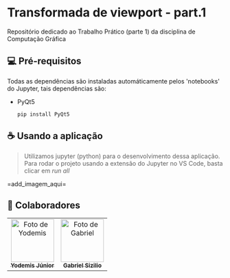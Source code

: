 # Transformada de viewport - part.1
Repositório dedicado ao Trabalho Prático (parte 1) da disciplina de Computação Gráfica

## 💻 Pré-requisitos
Todas as dependências são instaladas automáticamente pelos 'notebooks' do Jupyter, tais dependências são:

- PyQt5
  ```
  pip install PyQt5
  ```

## ☕ Usando a aplicação
> Utilizamos jupyter (python) para o desenvolvimento dessa aplicação. Para rodar o projeto usando a extensão do Jupyter no VS Code, basta clicar em *run all*

=add_imagem_aqui=


## 🤝 Colaboradores

<table>
  <tr>
    <td align="center">
      <a href="https://github.com/yodemisj" title="Yodemis Junior">
        <img src="https://github.com/yodemisj.png" width="100px;" alt="Foto de Yodemis"/><br>
        <sub>
          <b>Yodemis Júnior</b>
        </sub>
      </a>
    </td>
    <td align="center">
      <a href="https://github.com/gabrielsizilio" title="Gabriel Sizilio">
        <img src="https://github.com/gabrielsizilio.png" width="100px;" alt="Foto de Gabriel"/><br>
        <sub>
          <b>Gabriel Sizilio</b>
        </sub>
      </a>
    </td>
  </tr>
</table>

